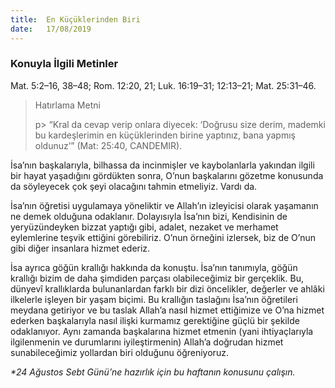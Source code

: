 ```yaml
---
title:  En Küçüklerinden Biri
date:   17/08/2019
---
```


### Konuyla İlgili Metinler
Mat. 5:2–16, 38–48; Rom. 12:20, 21; Luk. 16:19–31; 12:13–21; Mat. 25:31–46.

> <p>Hatırlama Metni</p>p>
> “Kral da cevap verip onlara diyecek: ‘Doğrusu size derim, mademki bu kardeşlerimin en küçüklerinden birine yaptınız, bana yapmış oldunuz’” (Mat: 25:40, CANDEMIR).

İsa’nın başkalarıyla, bilhassa da incinmişler ve kaybolanlarla yakından ilgili bir hayat yaşadığını gördükten sonra, O’nun başkalarını gözetme konusunda da söyleyecek çok şeyi olacağını tahmin etmeliyiz. Vardı da.

İsa’nın öğretisi uygulamaya yöneliktir ve Allah’ın izleyicisi olarak yaşamanın ne demek olduğuna odaklanır. Dolayısıyla İsa’nın bizi, Kendisinin de yeryüzündeyken bizzat yaptığı gibi, adalet, nezaket ve merhamet eylemlerine teşvik ettiğini görebiliriz. O’nun örneğini izlersek, biz de O’nun gibi diğer insanlara hizmet ederiz.

İsa ayrıca göğün krallığı hakkında da konuştu. İsa’nın tanımıyla, göğün krallığı bizim de daha şimdiden parçası olabileceğimiz bir gerçeklik. Bu, dünyevî krallıklarda bulunanlardan farklı bir dizi öncelikler, değerler ve ahlâki ilkelerle işleyen bir yaşam biçimi. Bu krallığın taslağını İsa’nın öğretileri meydana getiriyor ve bu taslak Allah’a nasıl hizmet ettiğimize ve O’na hizmet ederken başkalarıyla nasıl ilişki kurmamız gerektiğine güçlü bir şekilde odaklanıyor. Aynı zamanda başkalarına hizmet etmenin (yani ihtiyaçlarıyla ilgilenmenin ve durumlarını iyileştirmenin) Allah’a doğrudan hizmet sunabileceğimiz yollardan biri olduğunu öğreniyoruz. 

_*24 Ağustos Sebt Günü’ne hazırlık için bu haftanın konusunu çalışın._